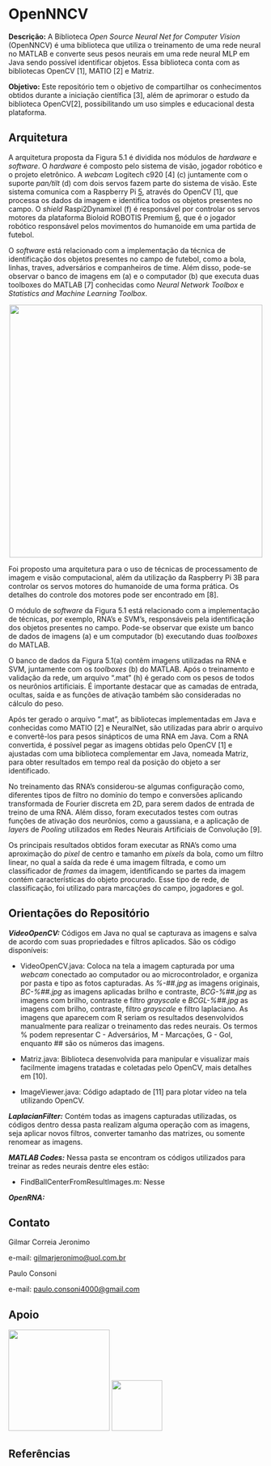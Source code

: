 # OpenNNCV

**Descrição:** A Biblioteca _Open Source Neural Net for Computer Vision_ (OpenNNCV) é uma biblioteca que utiliza o treinamento de uma rede neural no MATLAB e converte seus pesos neurais em uma rede neural MLP em Java sendo possível identificar objetos. Essa biblioteca conta com as bibliotecas OpenCV [1], MATIO [2] e Matriz.


**Objetivo:** Este repositório tem o objetivo de compartilhar os conhecimentos obtidos durante a iniciação científica [3], além de aprimorar o estudo da biblioteca OpenCV[2], possibilitando um uso simples e educacional desta plataforma.

## Arquitetura 


A arquitetura proposta da Figura 5.1 é dividida nos módulos de _hardware_ e _software_. O _hardware_ é composto pelo sistema de visão, jogador robótico e o projeto eletrônico. A _webcam_ Logitech c920 [4] (c) juntamente com o suporte _pan/tilt_ (d) com dois servos fazem parte do sistema de visão. Este sistema comunica com a Raspberry Pi [5](e), através do OpenCV [1], que processa os dados da imagem e identifica todos os objetos presentes no campo. O _shield_ Raspi2Dynamixel (f) é responsável por controlar os servos motores da plataforma Bioloid ROBOTIS Premium [6](g), que é o jogador robótico responsável pelos movimentos do humanoide em uma partida de futebol.

O _software_ está relacionado com a implementação da técnica de identificação dos objetos presentes no campo de futebol, como a bola, linhas, traves, adversários e companheiros de time. Além disso, pode-se observar o banco de imagens em (a) e o computador (b) que executa duas toolboxes do MATLAB [7] conhecidas como _Neural Network Toolbox_ e _Statistics and Machine Learning Toolbox_.

<p align="center">
<img src="https://user-images.githubusercontent.com/28567780/32135686-fd12e826-bbe1-11e7-9b8e-8b909cda75f1.jpg" width="500">
</p>

Foi proposto uma arquitetura para o uso de técnicas de processamento de imagem e visão computacional, além da utilização da Raspberry Pi 3B para controlar os servos motores do humanoide de uma forma prática. Os detalhes do controle dos motores pode ser encontrado em [8].

O módulo de _software_ da Figura 5.1 está relacionado com a implementação de técnicas, por exemplo, RNA’s e SVM’s, responsáveis pela identificação dos objetos presentes no campo. Pode-se observar que existe um banco de dados de imagens (a) e um computador (b) executando duas _toolboxes_ do MATLAB.

O banco de dados da Figura 5.1(a) contêm imagens utilizadas na RNA e SVM, juntamente
com os _toolboxes_ (b) do MATLAB. Após o treinamento e validação da rede, um arquivo “.mat” (h) é gerado com os pesos de todos os neurônios artificiais. É importante destacar que as camadas de entrada, ocultas, saída e as funções de ativação também são consideradas no cálculo do peso.

Após ter gerado o arquivo “.mat”, as bibliotecas implementadas em Java e conhecidas como MATIO [2] e NeuralNet, são utilizadas para abrir o arquivo e convertê-los para pesos sinápticos de uma RNA em Java. Com a RNA convertida, é possível pegar as imagens obtidas pelo OpenCV [1] e ajustadas com uma biblioteca complementar em Java, nomeada Matriz, para obter resultados em tempo real da posição do objeto a ser identificado.

No treinamento das RNA’s considerou-se algumas configuração como, diferentes tipos de filtro no domínio do tempo e conversões aplicando transformada de Fourier discreta em 2D, para serem dados de entrada de treino de uma RNA. Além disso, foram executados testes com outras funções de ativação dos neurônios, como a gaussiana, e a aplicação de _layers_ de _Pooling_ utilizados em Redes Neurais Artificiais de Convolução [9]. 

Os principais resultados obtidos foram executar as RNA’s como uma aproximação do _pixel_ de centro e tamanho em _pixels_ da bola, como um filtro linear, no qual a saída da rede é uma imagem filtrada, e como um classificador de _frames_ da imagem, identificando se partes da imagem contém características do objeto procurado. Esse tipo de rede, de classificação, foi utilizado para marcações do campo, jogadores e gol.


## Orientações do Repositório

**_VideoOpenCV:_** Códigos em Java no qual se capturava as imagens e salva de acordo com suas propriedades e filtros aplicados. São os código disponíveis:
	
* VideoOpenCV.java: Coloca na tela a imagem capturada por uma _webcam_ conectado ao computador ou ao microcontrolador, e organiza por pasta e tipo as fotos capturadas. As _%-##.jpg_ as imagens originais, _BC-%##.jpg_ as imagens aplicadas brilho e contraste, _BCG-%##.jpg_ as imagens com brilho, contraste e filtro _grayscale_ e _BCGL-%##.jpg_ as imagens com brilho, contraste, filtro _grayscale_ e filtro laplaciano. As imagens que aparecem com R seriam os resultados desenvolvidos manualmente para realizar o treinamento das redes neurais. Os termos % podem representar C - Adversários, M - Marcações, G - Gol, enquanto ## são os números das imagens. 

* Matriz.java: Biblioteca desenvolvida para manipular e visualizar mais facilmente imagens tratadas e coletadas pelo OpenCV, mais detalhes em [10]. 

* ImageViewer.java: Código adaptado de [11] para plotar vídeo na tela utilizando OpenCV.

**_LaplacianFilter:_** Contém todas as imagens capturadas utilizadas, os códigos dentro dessa pasta realizam alguma operação com as imagens, seja aplicar novos filtros, converter tamanho das matrizes, ou somente renomear as imagens. 
	
**_MATLAB Codes:_** Nessa pasta se encontram os códigos utilizados para treinar as redes neurais dentre eles estão:

* FindBallCenterFromResultImages.m: Nesse 

**_OpenRNA:_**
	
## Contato

Gilmar Correia Jeronimo

e-mail: gilmarjeronimo@uol.com.br

Paulo Consoni

e-mail: paulo.consoni4000@gmail.com

## Apoio

<img src="http://www.fc.unesp.br/Home/Cursos/Fisica/fisica-fapesp.png" width="200">
  
<img src = "http://proad.ufabc.edu.br/images/headers/logo_ufabc.png" width="100">

## Referências 